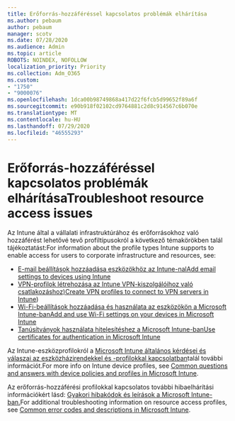 ```yaml
---
title: Erőforrás-hozzáféréssel kapcsolatos problémák elhárítása
ms.author: pebaum
author: pebaum
manager: scotv
ms.date: 07/28/2020
ms.audience: Admin
ms.topic: article
ROBOTS: NOINDEX, NOFOLLOW
localization_priority: Priority
ms.collection: Adm_O365
ms.custom:
- "1750"
- "9000076"
ms.openlocfilehash: 1dca00b98749868a417d22f6fcb5d99652f89a6f
ms.sourcegitcommit: e90b918f02102cd9764881c2d8c914567c6b070e
ms.translationtype: MT
ms.contentlocale: hu-HU
ms.lasthandoff: 07/29/2020
ms.locfileid: "46555293"
---
```

# <a name="troubleshoot-resource-access-issues"></a><span data-ttu-id="93d10-102">Erőforrás-hozzáféréssel kapcsolatos problémák elhárítása</span><span class="sxs-lookup"><span data-stu-id="93d10-102">Troubleshoot resource access issues</span></span>

<span data-ttu-id="93d10-103">Az Intune által a vállalati infrastruktúrához és erőforrásokhoz való hozzáférést lehetővé tevő profiltípusokról a következő témakörökben talál tájékoztatást:</span><span class="sxs-lookup"><span data-stu-id="93d10-103">For information about the profile types Intune supports to enable access for users to corporate infrastructure and resources, see:</span></span>

- [<span data-ttu-id="93d10-104">E-mail beállítások hozzáadása eszközökhöz az Intune-nal</span><span class="sxs-lookup"><span data-stu-id="93d10-104">Add email settings to devices using Intune</span></span>](https://docs.microsoft.com/intune/email-settings-configure)
- <span data-ttu-id="93d10-105">[VPN-profilok létrehozása az Intune VPN-kiszolgálóihoz való csatlakozáshoz)](https://docs.microsoft.com/intune/vpn-settings-configure)</span><span class="sxs-lookup"><span data-stu-id="93d10-105">[Create VPN profiles to connect to VPN servers in Intune](https://docs.microsoft.com/intune/vpn-settings-configure))</span></span>
- [<span data-ttu-id="93d10-106">Wi-Fi-beállítások hozzáadása és használata az eszközökön a Microsoft Intune-ban</span><span class="sxs-lookup"><span data-stu-id="93d10-106">Add and use Wi-Fi settings on your devices in Microsoft Intune</span></span>](https://docs.microsoft.com/intune/wi-fi-settings-configure)
- [<span data-ttu-id="93d10-107">Tanúsítványok használata hitelesítéshez a Microsoft Intune-ban</span><span class="sxs-lookup"><span data-stu-id="93d10-107">Use certificates for authentication in Microsoft Intune</span></span>](https://docs.microsoft.com/intune/certificates-configure)

<span data-ttu-id="93d10-108">Az Intune-eszközprofilokról a [Microsoft Intune általános kérdései és válaszai az eszközházirendekkel és -profilokkal kapcsolatban](https://docs.microsoft.com/intune/device-profile-troubleshoot)talál további információt.</span><span class="sxs-lookup"><span data-stu-id="93d10-108">For more info on Intune device profiles, see [Common questions and answers with device policies and profiles in Microsoft Intune](https://docs.microsoft.com/intune/device-profile-troubleshoot).</span></span>

<span data-ttu-id="93d10-109">Az erőforrás-hozzáférési profilokkal kapcsolatos további hibaelhárítási információkért lásd: [Gyakori hibakódok és leírások a Microsoft Intune-ban.](https://docs.microsoft.com/intune/troubleshoot-company-resource-access-problems)</span><span class="sxs-lookup"><span data-stu-id="93d10-109">For additional troubleshooting information on resource access profiles, see [Common error codes and descriptions in Microsoft Intune](https://docs.microsoft.com/intune/troubleshoot-company-resource-access-problems).</span></span>